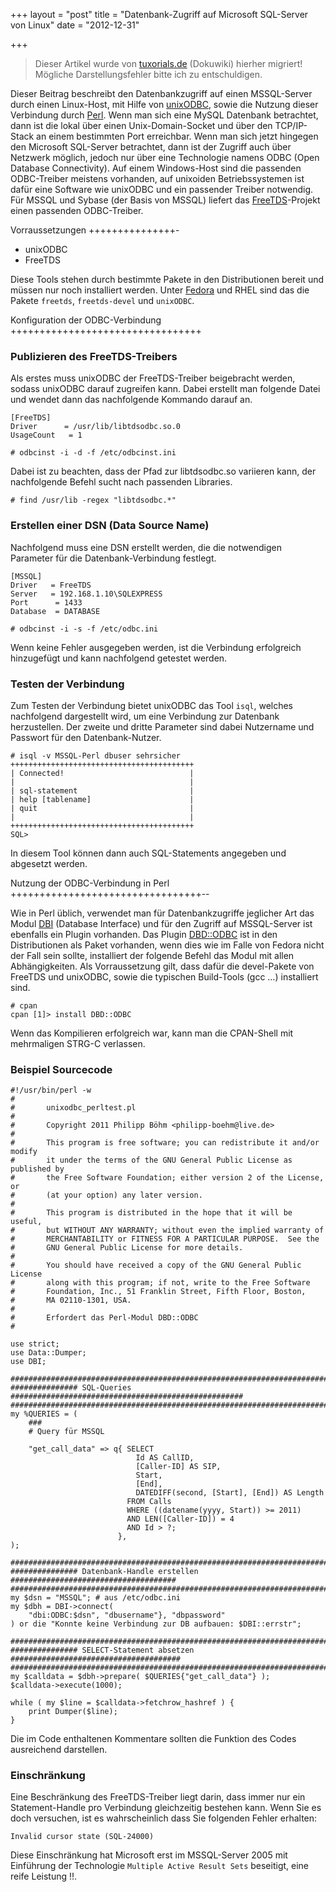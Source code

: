 +++
layout = "post"
title = "Datenbank-Zugriff auf Microsoft SQL-Server von Linux"
date = "2012-12-31"

+++

>
> Dieser Artikel wurde von [tuxorials.de](http://tuxorials.de) (Dokuwiki) hierher migriert!
> Mögliche Darstellungsfehler bitte ich zu entschuldigen.
>


Dieser Beitrag beschreibt den Datenbankzugriff auf einen MSSQL-Server
durch einen Linux-Host, mit Hilfe von
[unixODBC](http://unixodbc.org "http://unixodbc.org"), sowie die Nutzung
dieser Verbindung durch [Perl](http://perl.org "http://perl.org"). Wenn
man sich eine MySQL Datenbank betrachtet, dann ist die lokal über einen
Unix-Domain-Socket und über den TCP/IP-Stack an einem bestimmten Port
erreichbar. Wenn man sich jetzt hingegen den Microsoft SQL-Server
betrachtet, dann ist der Zugriff auch über Netzwerk möglich, jedoch nur
über eine Technologie namens ODBC (Open Database Connectivity). Auf
einem Windows-Host sind die passenden ODBC-Treiber meistens vorhanden,
auf unixoiden Betriebssystemen ist dafür eine Software wie unixODBC und
ein passender Treiber notwendig. Für MSSQL und Sybase (der Basis von
MSSQL) liefert das
[FreeTDS](http://freetds.org "http://freetds.org")-Projekt einen
passenden ODBC-Treiber.

Vorraussetzungen
+++++++++++++++-

-   unixODBC
-   FreeTDS

Diese Tools stehen durch bestimmte Pakete in den Distributionen bereit
und müssen nur noch installiert werden. Unter
[Fedora](http://fedoraproject.org "http://fedoraproject.org") und RHEL
sind das die Pakete `freetds`, `freetds-devel` und `unixODBC`.

Konfiguration der ODBC-Verbindung
+++++++++++++++++++++++++++++++++

### Publizieren des FreeTDS-Treibers

Als erstes muss unixODBC der FreeTDS-Treiber beigebracht werden, sodass
unixODBC darauf zugreifen kann. Dabei erstellt man folgende Datei und
wendet dann das nachfolgende Kommando darauf an.

```
[FreeTDS]
Driver      = /usr/lib/libtdsodbc.so.0
UsageCount   = 1
```

```
# odbcinst -i -d -f /etc/odbcinst.ini
```

Dabei ist zu beachten, dass der Pfad zur libtdsodbc.so variieren kann,
der nachfolgende Befehl sucht nach passenden Libraries.

```
# find /usr/lib -regex "libtdsodbc.*"
```

### Erstellen einer DSN (Data Source Name)

Nachfolgend muss eine DSN erstellt werden, die die notwendigen Parameter
für die Datenbank-Verbindung festlegt.

```
[MSSQL]
Driver   = FreeTDS
Server   = 192.168.1.10\SQLEXPRESS
Port      = 1433
Database  = DATABASE
```

```
# odbcinst -i -s -f /etc/odbc.ini
```

Wenn keine Fehler ausgegeben werden, ist die Verbindung erfolgreich
hinzugefügt und kann nachfolgend getestet werden.

### Testen der Verbindung

Zum Testen der Verbindung bietet unixODBC das Tool `isql`, welches
nachfolgend dargestellt wird, um eine Verbindung zur Datenbank
herzustellen. Der zweite und dritte Parameter sind dabei Nutzername und
Passwort für den Datenbank-Nutzer.

```
# isql -v MSSQL-Perl dbuser sehrsicher
+++++++++++++++++++++++++++++++++++++++++
| Connected!                            |
|                                       |
| sql-statement                         |
| help [tablename]                      |
| quit                                  |
|                                       |
+++++++++++++++++++++++++++++++++++++++++
SQL> 
```

In diesem Tool können dann auch SQL-Statements angegeben und abgesetzt
werden.

Nutzung der ODBC-Verbindung in Perl
+++++++++++++++++++++++++++++++++--

Wie in Perl üblich, verwendet man für Datenbankzugriffe jeglicher Art
das Modul [DBI](http://dbi.perl.org/ "http://dbi.perl.org/") (Database
Interface) und für den Zugriff auf MSSQL-Server ist ebenfalls ein Plugin
vorhanden. Das Plugin
[DBD::ODBC](http://search.cpan.org/~mjevans/DBD-ODBC/ODBC.pm "http://search.cpan.org/~mjevans/DBD-ODBC/ODBC.pm")
ist in den Distributionen als Paket vorhanden, wenn dies wie im Falle
von Fedora nicht der Fall sein sollte, installiert der folgende Befehl
das Modul mit allen Abhängigkeiten. Als Vorraussetzung gilt, dass dafür
die devel-Pakete von FreeTDS und unixODBC, sowie die typischen
Build-Tools (gcc …) installiert sind.

```
# cpan
cpan [1]> install DBD::ODBC
```

Wenn das Kompilieren erfolgreich war, kann man die CPAN-Shell mit
mehrmaligen STRG-C verlassen.

### Beispiel Sourcecode

```
#!/usr/bin/perl -w
#
#       unixodbc_perltest.pl
#
#       Copyright 2011 Philipp Böhm <philipp-boehm@live.de>
#
#       This program is free software; you can redistribute it and/or modify
#       it under the terms of the GNU General Public License as published by
#       the Free Software Foundation; either version 2 of the License, or
#       (at your option) any later version.
#
#       This program is distributed in the hope that it will be useful,
#       but WITHOUT ANY WARRANTY; without even the implied warranty of
#       MERCHANTABILITY or FITNESS FOR A PARTICULAR PURPOSE.  See the
#       GNU General Public License for more details.
#
#       You should have received a copy of the GNU General Public License
#       along with this program; if not, write to the Free Software
#       Foundation, Inc., 51 Franklin Street, Fifth Floor, Boston,
#       MA 02110-1301, USA.
#
#       Erfordert das Perl-Modul DBD::ODBC
#
 
use strict;
use Data::Dumper;
use DBI;
 
################################################################################
############### SQL-Queries ####################################################
################################################################################
my %QUERIES = (
    ###
    # Query für MSSQL
 
    "get_call_data" => q{ SELECT
                            Id AS CallID,
                            [Caller-ID] AS SIP,
                            Start,
                            [End],
                            DATEDIFF(second, [Start], [End]) AS Length
                          FROM Calls
                          WHERE ((datename(yyyy, Start)) >= 2011)
                          AND LEN([Caller-ID]) = 4
                          AND Id > ?;
                        },
);
 
################################################################################
############### Datenbank-Handle erstellen #####################################
################################################################################
my $dsn = "MSSQL"; # aus /etc/odbc.ini
my $dbh = DBI->connect(
    "dbi:ODBC:$dsn", "dbusername"}, "dbpassword"
) or die "Konnte keine Verbindung zur DB aufbauen: $DBI::errstr";
 
################################################################################
############### SELECT-Statement absetzen ######################################
################################################################################
my $calldata = $dbh->prepare( $QUERIES{"get_call_data"} );
$calldata->execute(1000);
 
while ( my $line = $calldata->fetchrow_hashref ) {
    print Dumper($line);
}
```

Die im Code enthaltenen Kommentare sollten die Funktion des Codes
ausreichend darstellen.

### Einschränkung

Eine Beschränkung des FreeTDS-Treiber liegt darin, dass immer nur ein
Statement-Handle pro Verbindung gleichzeitig bestehen kann. Wenn Sie es
doch versuchen, ist es wahrscheinlich dass Sie folgenden Fehler
erhalten:

```
Invalid cursor state (SQL-24000)
```

Diese Einschränkung hat Microsoft erst im MSSQL-Server 2005 mit
Einführung der Technologie
`Multiple Active Result Sets` beseitigt, eine reife Leistung !!.
